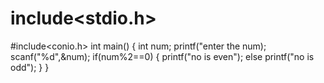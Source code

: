 # include<stdio.h>
#include<conio.h>
int main()
{
int num;
printf("enter the num);
scanf("%d",&num);
if(num%2==0)
{
printf("no is even");
else
printf("no is odd");
}
}
